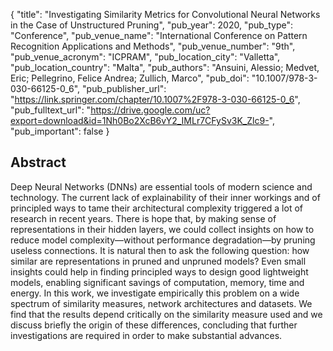 {
  "title": "Investigating Similarity Metrics for Convolutional Neural Networks in the Case of Unstructured Pruning",
  "pub_year": 2020,
  "pub_type": "Conference",
  "pub_venue_name": "International Conference on Pattern Recognition Applications and Methods",
  "pub_venue_number": "9th",
  "pub_venue_acronym": "ICPRAM",
  "pub_location_city": "Valletta",
  "pub_location_country": "Malta",
  "pub_authors": "Ansuini, Alessio; Medvet, Eric; Pellegrino, Felice Andrea; Zullich, Marco",
  "pub_doi": "10.1007/978-3-030-66125-0_6",
  "pub_publisher_url": "https://link.springer.com/chapter/10.1007%2F978-3-030-66125-0_6",
  "pub_fulltext_url": "https://drive.google.com/uc?export=download&id=1Nh0Bo2XcB6vY2_IMLr7CFySv3K_Zlc9-",
  "pub_important": false
}

## Abstract
Deep Neural Networks (DNNs) are essential tools of modern science and technology. The current lack of explainability of their inner workings and of principled ways to tame their architectural complexity triggered a lot of research in recent years. There is hope that, by making sense of representations in their hidden layers, we could collect insights on how to reduce model complexity—without performance degradation—by pruning useless connections. It is natural then to ask the following question: how similar are representations in pruned and unpruned models? Even small insights could help in finding principled ways to design good lightweight models, enabling significant savings of computation, memory, time and energy. In this work, we investigate empirically this problem on a wide spectrum of similarity measures, network architectures and datasets. We find that the results depend critically on the similarity measure used and we discuss briefly the origin of these differences, concluding that further investigations are required in order to make substantial advances.
